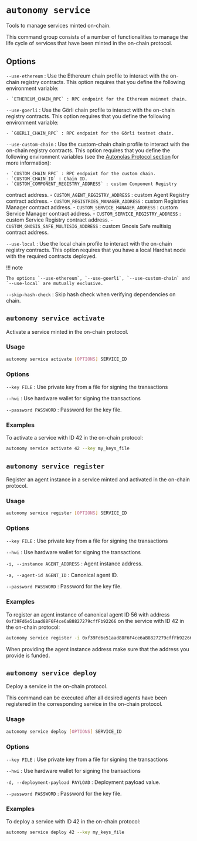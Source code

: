 # `autonomy service`

Tools to manage services minted on-chain.

This command group consists of a number of functionalities to manage the life cycle of services that have been minted in the on-chain protocol.

## Options

`--use-ethereum`
: Use the Ethereum chain profile to interact with the on-chain registry contracts. This option requires that you define the following environment variable:

    - `ETHEREUM_CHAIN_RPC` : RPC endpoint for the Ethereum mainnet chain.

`--use-goerli`
: Use the Görli chain profile to interact with the on-chain registry contracts. This option requires that you define the following environment variable:

    - `GOERLI_CHAIN_RPC` : RPC endpoint for the Görli testnet chain.

`--use-custom-chain`
: Use the custom-chain chain profile to interact with the on-chain registry contracts. This option requires that you define the following environment variables (see the [Autonolas Protocol section](https://docs.autonolas.network/protocol/) for more information):

    - `CUSTOM_CHAIN_RPC` : RPC endpoint for the custom chain.
    - `CUSTOM_CHAIN_ID` : Chain ID.
    - `CUSTOM_COMPONENT_REGISTRY_ADDRESS` : custom Component Registry
 contract address.
    - `CUSTOM_AGENT_REGISTRY_ADDRESS` : custom Agent Registry contract address.
    - `CUSTOM_REGISTRIES_MANAGER_ADDRESS` : custom Registries Manager contract address.
    - `CUSTOM_SERVICE_MANAGER_ADDRESS` : custom Service Manager contract address.
    - `CUSTOM_SERVICE_REGISTRY_ADDRESS` : custom Service Registry contract address.
    - `CUSTOM_GNOSIS_SAFE_MULTISIG_ADDRESS` : custom Gnosis Safe multisig contract address.

`--use-local`
: Use the local chain profile to interact with the on-chain registry contracts. This option requires that you have a local Hardhat node with the required contracts deployed.

!!! note

    The options `--use-ethereum`, `--use-goerli`, `--use-custom-chain` and `--use-local` are mutually exclusive.

`--skip-hash-check`
: Skip hash check when verifying dependencies on chain.

## `autonomy service activate`

Activate a service minted in the on-chain protocol.

### Usage

```bash
autonomy service activate [OPTIONS] SERVICE_ID
```

### Options

`--key FILE`
: Use private key from a file for signing the transactions

`--hwi`
: Use hardware wallet for signing the transactions

`--password PASSWORD`
: Password for the key file.

### Examples

To activate a service with ID 42 in the on-chain protocol:

```bash
autonomy service activate 42 --key my_keys_file
```

## `autonomy service register`

Register an agent instance in a service minted and activated in the on-chain protocol.
### Usage

```bash
autonomy service register [OPTIONS] SERVICE_ID
```

### Options

`--key FILE`
: Use private key from a file for signing the transactions

`--hwi`
: Use hardware wallet for signing the transactions

`-i, --instance AGENT_ADDRESS`
: Agent instance address.

`-a, --agent-id AGENT_ID`
: Canonical agent ID.

`--password PASSWORD`
: Password for the key file.

### Examples

To register an agent instance of canonical agent ID 56 with address `0xf39Fd6e51aad88F6F4ce6aB8827279cffFb92266` on the service with ID 42 in the on-chain protocol:

```bash
autonomy service register -i 0xf39Fd6e51aad88F6F4ce6aB8827279cffFb92266 -a 56 42 --key my_keys_file
```

When providing the agent instance address make sure that the address you provide is funded.

## `autonomy service deploy`

Deploy a service in the on-chain protocol.

This command can be executed after all desired agents have been registered in the corresponding service in the on-chain protocol.

### Usage

```bash
autonomy service deploy [OPTIONS] SERVICE_ID
```
### Options

`--key FILE`
: Use private key from a file for signing the transactions

`--hwi`
: Use hardware wallet for signing the transactions

`-d, --deployment-payload PAYLOAD`
: Deployment payload value.

`--password PASSWORD`
: Password for the key file.

### Examples

To deploy a service with ID 42 in the on-chain protocol:

```bash
autonomy service deploy 42 --key my_keys_file
```
